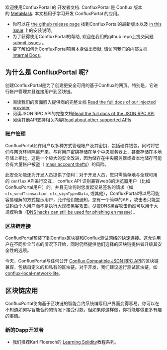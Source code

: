 欢迎使用ConfluxPortal 的 开发者文档. ConfluxPortal 是 Conflux 版本的 [MetaMask](https://github.com/MetaMask/metamask-extension#readme). 本文档用于学习开发 ConfluxPortal 的应用。

* 你可以在 [the github release page](https://github.com/Conflux-Chain/conflux-portal/releases) 找到ConfluxPortal的最新版本以及 [in this issue](https://github.com/Conflux-Chain/conflux-portal/issues/31) 上的安装说明。
* 为了获得使用ConfluxPortal的帮助, 欢迎在我们的github repo上提交问题[submit issues](https://github.com/Conflux-Chain/conflux-portal/issues/new/choose) 。
* 要了解如何为ConfluxPortal项目本身做出贡献, 请访问我们的内部文档 [Internal Docs](https://github.com/Conflux-Chain/conflux-portal/tree/develop/docs)。
## 为什么是 ConfluxPortal 呢?

创建ConfluxPortal是为了创建更安全可用的基于Conflux的网页。特别是，它进行帐户管理并且连接用户到区块链。

* 阅读我们的页面嵌入提供商的完整文档 [Read the full docs of our injected provider](https://developer.conflux-chain.org/docs/conflux-portal/docs/en/portal/API_Reference/provider_api)
* 阅读JSON RPC API的完整文档[Read the full docs of the JSON RPC API](https://developer.conflux-chain.org/docs/conflux-portal/docs/en/portal/API_Reference/json_rpc_api)
* 阅读其他API支持相关内容[Read about other supported APIs](https://developer.conflux-chain.org/docs/conflux-portal/docs/en/portal/API_Reference/experimental_api)
### 账户管理

ConfluxPortal允许用户以多种方式管理帐户及其密钥，包括硬件钱包，同时将它们与网页环境隔离开来。与将用户密钥存储在单个中央服务器上，甚至存储在本地存储上相比，这是一个极大的安全改进，因为储存在中央服务器或者本地储存可能会有大量帐户被盗（ [mass account thefts](https://www.ccn.com/cryptocurrency-exchange-etherdelta-hacked-in-dns-hijacking-scheme/)）的风险。

此安全功能还为开发人员提供了便利：对于开发人员，您只需简单地与全球可用的 `conflux` API进行交互， conflux API 识别兼容web3的浏览器用户（比如ConfluxPortal用户）的。并且无论何时您发起交易签名的请求（如`cfx_sendTransaction`, `cfx_signTypedData`, 或其他），ConfluxPortal将以尽可能容易理解的方式提示用户，允许他们被通知，您有一个简单的API，攻击者只能尝试钓鱼个人用户而不是执行大规模黑客攻击，尽管DNS黑客攻击仍然可以用于大规模钓鱼（[DNS hacks can still be used for phishing en masse](https://medium.com/metamask/new-phishing-strategy-becoming-common-1b1123837168)）。

### 区块链连接

ConfluxPortal预装了到Conflux区块链和Conflux测试网络的快速连接。这允许用户在不同步全节点的情况下开始，同时仍然提供他们选择的区块链提供者升级其安全性的选项。

今天，ConfluxPortal与任何公开 [Conflux Compatible JSON RPC API](https://conflux-chain.github.io/conflux-doc/json-rpc/)的区块链兼容，包括自定义的和私有的区块链。对于开发，我们建议运行测试区块链，如[conflux-local-network-lite](https://github.com/yqrashawn/conflux-local-network-lite#readme)。

## 区块链应用

ConfluxPortal使向基于区块链的智能合约系统编写用户界面变得容易。你可以在不知道如何写智能合约的情况下接受付款，但如果你这样做，你将能够做更多有趣的事情。


### 新的Dapp开发者

* 我们推荐Karl Floersch的 [Learning Solidity](https://karl.tech/learning-solidity-part-1-deploy-a-contract/)教程系列。

 

